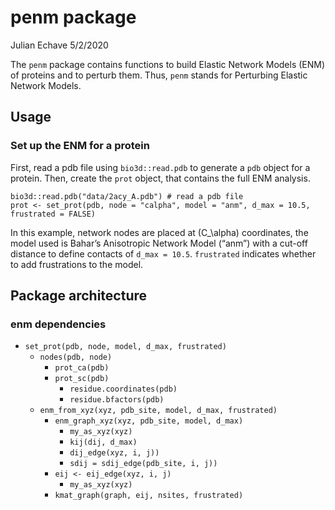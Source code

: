 penm package
================
Julian Echave
5/2/2020

The `penm` package contains functions to build Elastic Network Models
(ENM) of proteins and to perturb them. Thus, `penm` stands for
Perturbing Elastic Network Models.

## Usage

### Set up the ENM for a protein

First, read a pdb file using `bio3d::read.pdb` to generate a `pdb`
object for a protein. Then, create the `prot` object, that contains the
full ENM analysis.

    bio3d::read.pdb("data/2acy_A.pdb") # read a pdb file
    prot <- set_prot(pdb, node = "calpha", model = "anm", d_max = 10.5, frustrated = FALSE)

In this example, network nodes are placed at \(C_\alpha\) coordinates,
the model used is Bahar’s Anisotropic Network Model (“anm”) with a
cut-off distance to define contacts of `d_max = 10.5`. `frustrated`
indicates whether to add frustrations to the model.

## Package architecture

### enm dependencies

  - `set_prot(pdb, node, model, d_max, frustrated)`
      - `nodes(pdb, node)`
          - `prot_ca(pdb)`
          - `prot_sc(pdb)`
              - `residue.coordinates(pdb)`
              - `residue.bfactors(pdb)`
      - `enm_from_xyz(xyz, pdb_site, model, d_max, frustrated)`
          - `enm_graph_xyz(xyz, pdb_site, model, d_max)`
              - `my_as_xyz(xyz)`
              - `kij(dij, d_max)`
              - `dij_edge(xyz, i, j))`
              - `sdij = sdij_edge(pdb_site, i, j))`
          - `eij <- eij_edge(xyz, i, j)`
              - `my_as_xyz(xyz)`
          - `kmat_graph(graph, eij, nsites, frustrated)`
